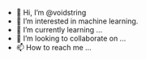 - 👋 Hi, I’m @voidstring
- 👀 I’m interested in machine learning.
- 🌱 I’m currently learning ...
- 💞️ I’m looking to collaborate on ...
- 📫 How to reach me ...

<!---
voidstring/voidstring is a ✨ special ✨ repository because its `README.md` (this file) appears on your GitHub profile.
You can click the Preview link to take a look at your changes.
--->
